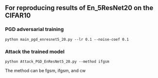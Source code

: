 ## For reproducing results of En_5ResNet20 on the CIFAR10
### PGD adversarial training
```
python main_pgd_enresnet5_20.py --lr 0.1 --noise-coef 0.1
```

### Attack the trained model
```
python Attack_PGD_EnResNet5_20.py --method ifgsm
```
The method can be fgsm, ifgsm, and cw
